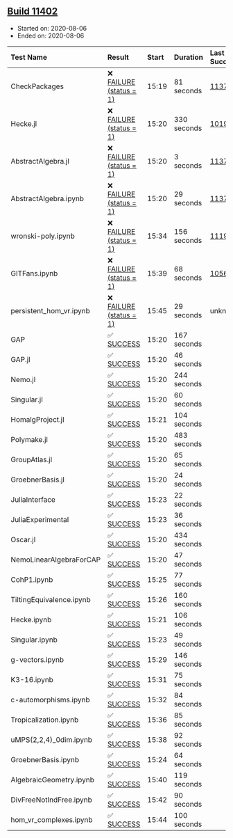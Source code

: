 ## [Build 11402](https://oscarci.mathematik.uni-kl.de/job/oscar/11402/)

* Started on: 2020-08-06
* Ended on: 2020-08-06

| Test Name    | Result | Start | Duration | Last Success | First Failure |
|:-------------|:-------|:------|:---------|:-------------|:--------------|
| CheckPackages | ❌ [FAILURE (status = 1)](https://oscarci.mathematik.uni-kl.de/job/oscar/11402/artifact/logs/build-11402/CheckPackages.log) | 15:19 | 81 seconds | [11376](https://oscarci.mathematik.uni-kl.de/job/oscar/11376/) | [11377](https://oscarci.mathematik.uni-kl.de/job/oscar/11377/) |
| Hecke.jl | ❌ [FAILURE (status = 1)](https://oscarci.mathematik.uni-kl.de/job/oscar/11402/artifact/logs/build-11402/Hecke.jl.log) | 15:20 | 330 seconds | [10197](https://oscarci.mathematik.uni-kl.de/job/oscar/10197/) | [10198](https://oscarci.mathematik.uni-kl.de/job/oscar/10198/) |
| AbstractAlgebra.jl | ❌ [FAILURE (status = 1)](https://oscarci.mathematik.uni-kl.de/job/oscar/11402/artifact/logs/build-11402/AbstractAlgebra.jl.log) | 15:20 | 3 seconds | [11376](https://oscarci.mathematik.uni-kl.de/job/oscar/11376/) | [11377](https://oscarci.mathematik.uni-kl.de/job/oscar/11377/) |
| AbstractAlgebra.ipynb | ❌ [FAILURE (status = 1)](https://oscarci.mathematik.uni-kl.de/job/oscar/11402/artifact/logs/build-11402/AbstractAlgebra.ipynb.log) | 15:20 | 29 seconds | [11376](https://oscarci.mathematik.uni-kl.de/job/oscar/11376/) | [11377](https://oscarci.mathematik.uni-kl.de/job/oscar/11377/) |
| wronski-poly.ipynb | ❌ [FAILURE (status = 1)](https://oscarci.mathematik.uni-kl.de/job/oscar/11402/artifact/logs/build-11402/wronski-poly.ipynb.log) | 15:34 | 156 seconds | [11192](https://oscarci.mathematik.uni-kl.de/job/oscar/11192/) | [11193](https://oscarci.mathematik.uni-kl.de/job/oscar/11193/) |
| GITFans.ipynb | ❌ [FAILURE (status = 1)](https://oscarci.mathematik.uni-kl.de/job/oscar/11402/artifact/logs/build-11402/GITFans.ipynb.log) | 15:39 | 68 seconds | [10566](https://oscarci.mathematik.uni-kl.de/job/oscar/10566/) | [10567](https://oscarci.mathematik.uni-kl.de/job/oscar/10567/) |
| persistent_hom_vr.ipynb | ❌ [FAILURE (status = 1)](https://oscarci.mathematik.uni-kl.de/job/oscar/11402/artifact/logs/build-11402/persistent_hom_vr.ipynb.log) | 15:45 | 29 seconds | unknown | unknown |
| GAP | ✅ [SUCCESS](https://oscarci.mathematik.uni-kl.de/job/oscar/11402/artifact/logs/build-11402/GAP.log) | 15:20 | 167 seconds |  |  |
| GAP.jl | ✅ [SUCCESS](https://oscarci.mathematik.uni-kl.de/job/oscar/11402/artifact/logs/build-11402/GAP.jl.log) | 15:20 | 46 seconds |  |  |
| Nemo.jl | ✅ [SUCCESS](https://oscarci.mathematik.uni-kl.de/job/oscar/11402/artifact/logs/build-11402/Nemo.jl.log) | 15:20 | 244 seconds |  |  |
| Singular.jl | ✅ [SUCCESS](https://oscarci.mathematik.uni-kl.de/job/oscar/11402/artifact/logs/build-11402/Singular.jl.log) | 15:20 | 60 seconds |  |  |
| HomalgProject.jl | ✅ [SUCCESS](https://oscarci.mathematik.uni-kl.de/job/oscar/11402/artifact/logs/build-11402/HomalgProject.jl.log) | 15:21 | 104 seconds |  |  |
| Polymake.jl | ✅ [SUCCESS](https://oscarci.mathematik.uni-kl.de/job/oscar/11402/artifact/logs/build-11402/Polymake.jl.log) | 15:20 | 483 seconds |  |  |
| GroupAtlas.jl | ✅ [SUCCESS](https://oscarci.mathematik.uni-kl.de/job/oscar/11402/artifact/logs/build-11402/GroupAtlas.jl.log) | 15:20 | 65 seconds |  |  |
| GroebnerBasis.jl | ✅ [SUCCESS](https://oscarci.mathematik.uni-kl.de/job/oscar/11402/artifact/logs/build-11402/GroebnerBasis.jl.log) | 15:20 | 24 seconds |  |  |
| JuliaInterface | ✅ [SUCCESS](https://oscarci.mathematik.uni-kl.de/job/oscar/11402/artifact/logs/build-11402/JuliaInterface.log) | 15:23 | 22 seconds |  |  |
| JuliaExperimental | ✅ [SUCCESS](https://oscarci.mathematik.uni-kl.de/job/oscar/11402/artifact/logs/build-11402/JuliaExperimental.log) | 15:23 | 36 seconds |  |  |
| Oscar.jl | ✅ [SUCCESS](https://oscarci.mathematik.uni-kl.de/job/oscar/11402/artifact/logs/build-11402/Oscar.jl.log) | 15:20 | 434 seconds |  |  |
| NemoLinearAlgebraForCAP | ✅ [SUCCESS](https://oscarci.mathematik.uni-kl.de/job/oscar/11402/artifact/logs/build-11402/NemoLinearAlgebraForCAP.log) | 15:20 | 47 seconds |  |  |
| CohP1.ipynb | ✅ [SUCCESS](https://oscarci.mathematik.uni-kl.de/job/oscar/11402/artifact/logs/build-11402/CohP1.ipynb.log) | 15:25 | 77 seconds |  |  |
| TiltingEquivalence.ipynb | ✅ [SUCCESS](https://oscarci.mathematik.uni-kl.de/job/oscar/11402/artifact/logs/build-11402/TiltingEquivalence.ipynb.log) | 15:26 | 160 seconds |  |  |
| Hecke.ipynb | ✅ [SUCCESS](https://oscarci.mathematik.uni-kl.de/job/oscar/11402/artifact/logs/build-11402/Hecke.ipynb.log) | 15:21 | 106 seconds |  |  |
| Singular.ipynb | ✅ [SUCCESS](https://oscarci.mathematik.uni-kl.de/job/oscar/11402/artifact/logs/build-11402/Singular.ipynb.log) | 15:23 | 49 seconds |  |  |
| g-vectors.ipynb | ✅ [SUCCESS](https://oscarci.mathematik.uni-kl.de/job/oscar/11402/artifact/logs/build-11402/g-vectors.ipynb.log) | 15:29 | 146 seconds |  |  |
| K3-16.ipynb | ✅ [SUCCESS](https://oscarci.mathematik.uni-kl.de/job/oscar/11402/artifact/logs/build-11402/K3-16.ipynb.log) | 15:31 | 75 seconds |  |  |
| c-automorphisms.ipynb | ✅ [SUCCESS](https://oscarci.mathematik.uni-kl.de/job/oscar/11402/artifact/logs/build-11402/c-automorphisms.ipynb.log) | 15:32 | 84 seconds |  |  |
| Tropicalization.ipynb | ✅ [SUCCESS](https://oscarci.mathematik.uni-kl.de/job/oscar/11402/artifact/logs/build-11402/Tropicalization.ipynb.log) | 15:36 | 85 seconds |  |  |
| uMPS(2,2,4)_0dim.ipynb | ✅ [SUCCESS](https://oscarci.mathematik.uni-kl.de/job/oscar/11402/artifact/logs/build-11402/uMPS-2-2-4-_0dim.ipynb.log) | 15:38 | 92 seconds |  |  |
| GroebnerBasis.ipynb | ✅ [SUCCESS](https://oscarci.mathematik.uni-kl.de/job/oscar/11402/artifact/logs/build-11402/GroebnerBasis.ipynb.log) | 15:24 | 64 seconds |  |  |
| AlgebraicGeometry.ipynb | ✅ [SUCCESS](https://oscarci.mathematik.uni-kl.de/job/oscar/11402/artifact/logs/build-11402/AlgebraicGeometry.ipynb.log) | 15:40 | 119 seconds |  |  |
| DivFreeNotIndFree.ipynb | ✅ [SUCCESS](https://oscarci.mathematik.uni-kl.de/job/oscar/11402/artifact/logs/build-11402/DivFreeNotIndFree.ipynb.log) | 15:42 | 90 seconds |  |  |
| hom_vr_complexes.ipynb | ✅ [SUCCESS](https://oscarci.mathematik.uni-kl.de/job/oscar/11402/artifact/logs/build-11402/hom_vr_complexes.ipynb.log) | 15:44 | 100 seconds |  |  |
